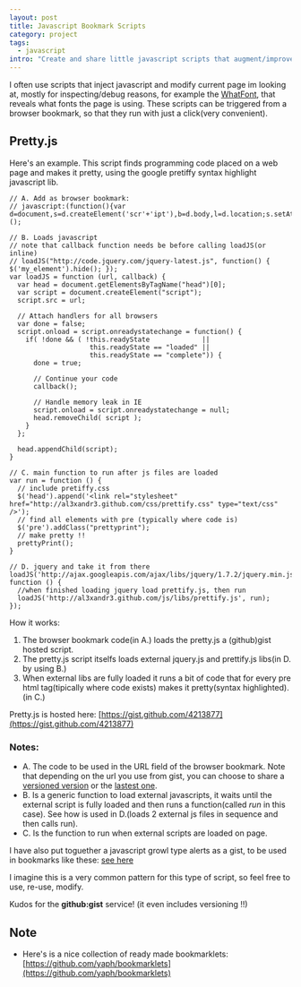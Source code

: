 ```yaml
--- 
layout: post
title: Javascript Bookmark Scripts
category: project
tags:
  - javascript
intro: "Create and share little javascript scripts that augment/improve the pages you look at."
---
```


I often use scripts that inject javascript and modify current page im looking at, mostly for inspecting/debug reasons, for example the [WhatFont](http://chengyinliu.com/whatfont.html), that reveals what fonts the page is using.
These scripts can be triggered from a browser bookmark, so that they run with just a click(very convenient).

## Pretty.js

Here's an example. This script finds programming code placed on a web page and makes it pretty, using the google pretiffy syntax highlight javascript lib.

	// A. Add as browser bookmark:
	// javascript:(function(){var d=document,s=d.createElement('scr'+'ipt'),b=d.body,l=d.location;s.setAttribute('src','https://raw.github.com/gist/4213877/pretty.js');b.appendChild(s)})();

	// B. Loads javascript
	// note that callback function needs be before calling loadJS(or inline)
	// loadJS("http://code.jquery.com/jquery-latest.js", function() { $('my_element').hide(); });
	var loadJS = function (url, callback) {
	  var head = document.getElementsByTagName("head")[0];
	  var script = document.createElement("script");
	  script.src = url;

	  // Attach handlers for all browsers
	  var done = false;
	  script.onload = script.onreadystatechange = function() {
	    if( !done && ( !this.readyState             || 
	                    this.readyState == "loaded" || 
	                    this.readyState == "complete")) {
	      done = true;

	      // Continue your code
	      callback();

	      // Handle memory leak in IE
	      script.onload = script.onreadystatechange = null;
	      head.removeChild( script );
	    }
	  };

	  head.appendChild(script);
	}

	// C. main function to run after js files are loaded
	var run = function () {
	  // include pretiffy.css
	  $('head').append('<link rel="stylesheet" href="http://al3xandr3.github.com/css/prettify.css" type="text/css" />');
	  // find all elements with pre (typically where code is)
	  $('pre').addClass("prettyprint");
	  // make pretty !!
	  prettyPrint();
	}

	// D. jquery and take it from there
	loadJS('http://ajax.googleapis.com/ajax/libs/jquery/1.7.2/jquery.min.js', function () {
	  //when finished loading jquery load prettify.js, then run
	  loadJS('http://al3xandr3.github.com/js/libs/prettify.js', run);
	});

How it works:

1. The browser bookmark code(in A.) loads the pretty.js a (github)gist hosted script.
2. The pretty.js script itselfs loads external jquery.js and prettify.js libs(in D. by using B.)
3. When external libs are fully loaded it runs a bit of code that for every pre html tag(tipically where code exists) makes it pretty(syntax highlighted). (in C.)

Pretty.js is hosted here: [https://gist.github.com/4213877](https://gist.github.com/4213877)

### Notes:
- A. The code to be used in the URL field of the browser bookmark. Note that depending on the url you use from gist, you can choose to share a [versioned version](https://raw.github.com/gist/4213877/4c14223a09c85f9cb7c7c8a9da60453db25a7372/pretty.js) or the [lastest one](https://raw.github.com/gist/4213877/pretty.js).
- B. Is a generic function to load external javascripts, it waits until the external script is fully loaded and then runs a function(called *run* in this case). See how is used in D.(loads 2 external js files in sequence and then calls run).
- C. Is the function to run when external scripts are loaded on page.

I have also put toguether a javascript growl type alerts as a gist, to be used in bookmarks like these: [see here](https://gist.github.com/3736933)

I imagine this is a very common pattern for this type of script, so feel free to use, re-use, modify.

Kudos for the **github:gist** service! (it even includes versioning !!)


## Note
- Here's is a nice collection of ready made bookmarklets: [https://github.com/yaph/bookmarklets](https://github.com/yaph/bookmarklets)
